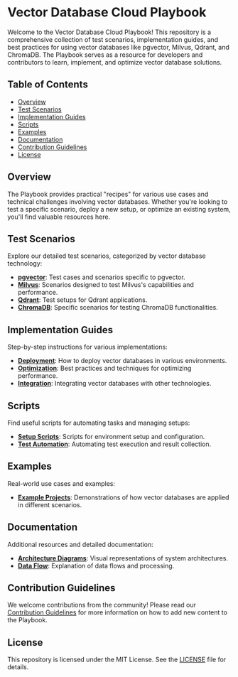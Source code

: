 # Vector Database Cloud Playbook

Welcome to the Vector Database Cloud Playbook! This repository is a comprehensive collection of test scenarios, implementation guides, and best practices for using vector databases like pgvector, Milvus, Qdrant, and ChromaDB. The Playbook serves as a resource for developers and contributors to learn, implement, and optimize vector database solutions.

## Table of Contents

- [Overview](#overview)
- [Test Scenarios](#test-scenarios)
- [Implementation Guides](#implementation-guides)
- [Scripts](#scripts)
- [Examples](#examples)
- [Documentation](#documentation)
- [Contribution Guidelines](#contribution-guidelines)
- [License](#license)

## Overview

The Playbook provides practical "recipes" for various use cases and technical challenges involving vector databases. Whether you're looking to test a specific scenario, deploy a new setup, or optimize an existing system, you'll find valuable resources here.

## Test Scenarios

Explore our detailed test scenarios, categorized by vector database technology:

- **[pgvector](test-scenarios/pgvector/)**: Test cases and scenarios specific to pgvector.
- **[Milvus](test-scenarios/Milvus/)**: Scenarios designed to test Milvus's capabilities and performance.
- **[Qdrant](test-scenarios/Qdrant/)**: Test setups for Qdrant applications.
- **[ChromaDB](test-scenarios/ChromaDB/)**: Specific scenarios for testing ChromaDB functionalities.

## Implementation Guides

Step-by-step instructions for various implementations:

- **[Deployment](implementation-guides/deployment/)**: How to deploy vector databases in various environments.
- **[Optimization](implementation-guides/optimization/)**: Best practices and techniques for optimizing performance.
- **[Integration](implementation-guides/integration/)**: Integrating vector databases with other technologies.

## Scripts

Find useful scripts for automating tasks and managing setups:

- **[Setup Scripts](scripts/setup/)**: Scripts for environment setup and configuration.
- **[Test Automation](scripts/test-automation/)**: Automating test execution and result collection.

## Examples

Real-world use cases and examples:

- **[Example Projects](examples/)**: Demonstrations of how vector databases are applied in different scenarios.

## Documentation

Additional resources and detailed documentation:

- **[Architecture Diagrams](docs/architecture/)**: Visual representations of system architectures.
- **[Data Flow](docs/data-flow/)**: Explanation of data flows and processing.

## Contribution Guidelines

We welcome contributions from the community! Please read our [Contribution Guidelines](CONTRIBUTING.md) for more information on how to add new content to the Playbook.

## License

This repository is licensed under the MIT License. See the [LICENSE](LICENSE) file for details.
